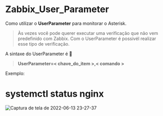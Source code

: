 # Zabbix_User_Parameter
Como utilizar o **UserParameter** para monitorar o Asterisk.
> Às vezes você pode querer executar uma verificação  que não vem predefinido com Zabbix.
> Com o UserParameter é possivél realizar esse tipo de verificação.



A sintaxe do UserParameter é  :eyes:


> **UserParameter=< chave_do_item >,< comando >**
>  
> 
  Exemplo:
  
  
# systemctl status nginx

 
![Captura de tela de 2022-06-13 23-27-37](https://user-images.githubusercontent.com/102430464/173480871-ea07ea6f-3c80-42ad-b328-4a09988008de.png)

